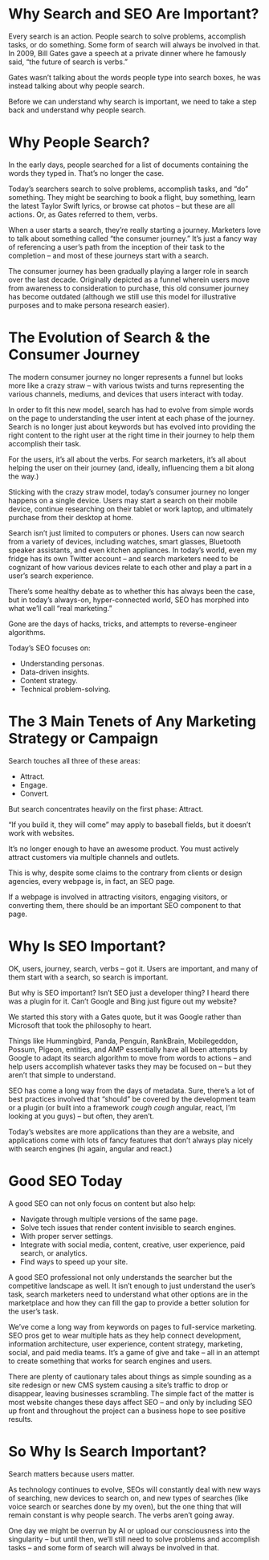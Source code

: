 # Why Search and SEO Are Important?

Every search is an action. People search to solve problems, accomplish tasks, or do something. Some form of search will always be involved in that.
In 2009, Bill Gates gave a speech at a private dinner where he famously said, “the future of search is verbs.”

Gates wasn’t talking about the words people type into search boxes, he was instead talking about why people search.

Before we can understand why search is important, we need to take a step back and understand why people search.

# Why People Search?
In the early days, people searched for a list of documents containing the words they typed in. That’s no longer the case.

Today’s searchers search to solve problems, accomplish tasks, and “do” something. They might be searching to book a flight, buy something, learn the latest Taylor Swift lyrics, or browse cat photos – but these are all actions. Or, as Gates referred to them, verbs.

When a user starts a search, they’re really starting a journey. Marketers love to talk about something called “the consumer journey.” It’s just a fancy way of referencing a user’s path from the inception of their task to the completion – and most of these journeys start with a search.

The consumer journey has been gradually playing a larger role in search over the last decade. Originally depicted as a funnel wherein users move from awareness to consideration to purchase, this old consumer journey has become outdated (although we still use this model for illustrative purposes and to make persona research easier).

# The Evolution of Search & the Consumer Journey
The modern consumer journey no longer represents a funnel but looks more like a crazy straw – with various twists and turns representing the various channels, mediums, and devices that users interact with today.

In order to fit this new model, search has had to evolve from simple words on the page to understanding the user intent at each phase of the journey. Search is no longer just about keywords but has evolved into providing the right content to the right user at the right time in their journey to help them accomplish their task.

For the users, it’s all about the verbs. For search marketers, it’s all about helping the user on their journey (and, ideally, influencing them a bit along the way.)

Sticking with the crazy straw model, today’s consumer journey no longer happens on a single device. Users may start a search on their mobile device, continue researching on their tablet or work laptop, and ultimately purchase from their desktop at home.

Search isn’t just limited to computers or phones. Users can now search from a variety of devices, including watches, smart glasses, Bluetooth speaker assistants, and even kitchen appliances. In today’s world, even my fridge has its own Twitter account – and search marketers need to be cognizant of how various devices relate to each other and play a part in a user’s search experience.

There’s some healthy debate as to whether this has always been the case, but in today’s always-on, hyper-connected world, SEO has morphed into what we’ll call “real marketing.”

Gone are the days of hacks, tricks, and attempts to reverse-engineer algorithms.

Today’s SEO focuses on:

* Understanding personas.
* Data-driven insights.
* Content strategy.
* Technical problem-solving.

# The 3 Main Tenets of Any Marketing Strategy or Campaign
Search touches all three of these areas:

* Attract.
* Engage.
* Convert.

But search concentrates heavily on the first phase: Attract.

“If you build it, they will come” may apply to baseball fields, but it doesn’t work with websites.

It’s no longer enough to have an awesome product. You must actively attract customers via multiple channels and outlets.

This is why, despite some claims to the contrary from clients or design agencies, every webpage is, in fact, an SEO page.

If a webpage is involved in attracting visitors, engaging visitors, or converting them, there should be an important SEO component to that page.

# Why Is SEO Important?
OK, users, journey, search, verbs – got it. Users are important, and many of them start with a search, so search is important.

But why is SEO important? Isn’t SEO just a developer thing? I heard there was a plugin for it. Can’t Google and Bing just figure out my website?

We started this story with a Gates quote, but it was Google rather than Microsoft that took the philosophy to heart.

Things like Hummingbird, Panda, Penguin, RankBrain, Mobilegeddon, Possum, Pigeon, entities, and AMP essentially have all been attempts by Google to adapt its search algorithm to move from words to actions – and help users accomplish whatever tasks they may be focused on – but they aren’t that simple to understand.

SEO has come a long way from the days of metadata. Sure, there’s a lot of best practices involved that “should” be covered by the development team or a plugin (or built into a framework *cough cough* angular, react, I’m looking at you guys) – but often, they aren’t.

Today’s websites are more applications than they are a website, and applications come with lots of fancy features that don’t always play nicely with search engines (hi again, angular and react.)

# Good SEO Today
A good SEO can not only focus on content but also help:

* Navigate through multiple versions of the same page.
* Solve tech issues that render content invisible to search engines.
* With proper server settings.
* Integrate with social media, content, creative, user experience, paid search, or analytics.
* Find ways to speed up your site.

A good SEO professional not only understands the searcher but the competitive landscape as well. It isn’t enough to just understand the user’s task, search marketers need to understand what other options are in the marketplace and how they can fill the gap to provide a better solution for the user’s task.

We’ve come a long way from keywords on pages to full-service marketing. SEO pros get to wear multiple hats as they help connect development, information architecture, user experience, content strategy, marketing, social, and paid media teams. It’s a game of give and take – all in an attempt to create something that works for search engines and users.

There are plenty of cautionary tales about things as simple sounding as a site redesign or new CMS system causing a site’s traffic to drop or disappear, leaving businesses scrambling. The simple fact of the matter is most website changes these days affect SEO – and only by including SEO up front and throughout the project can a business hope to see positive results.

# So Why Is Search Important?
Search matters because users matter.

As technology continues to evolve, SEOs will constantly deal with new ways of searching, new devices to search on, and new types of searches (like voice search or searches done by my oven), but the one thing that will remain constant is why people search. The verbs aren’t going away.

One day we might be overrun by AI or upload our consciousness into the singularity – but until then, we’ll still need to solve problems and accomplish tasks – and some form of search will always be involved in that.


